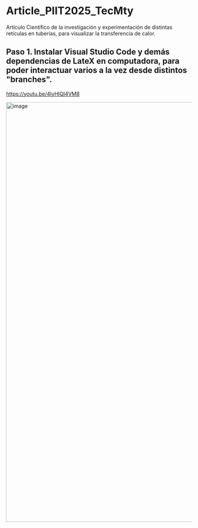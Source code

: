 # Article_PIIT2025_TecMty
Artículo Científico de la investigación y experimentación de distintas retículas en tuberías, para visualizar la transferencia de calor.

## Paso 1. Instalar Visual Studio Code y demás dependencias de LateX en computadora, para poder interactuar varios a la vez desde distintos "branches".

https://youtu.be/4lyHIQl4VM8 

<img width="1918" height="1140" alt="image" src="https://github.com/user-attachments/assets/39dcef5a-a653-4708-8af9-9e4087d4a115" />
